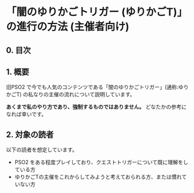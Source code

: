 # 「闇のゆりかごトリガー (ゆりかごT)」の進行の方法 (主催者向け)

## 0. 目次

## 1. 概要

旧PSO2 で今でも人気のコンテンツである「闇のゆりかごトリガー」(通称:ゆりかごT) の私なりの主催の流れについて説明しています。

**あくまで私のやり方であり、強制するものではありません。** どなたかの参考になれば幸いです。

## 2. 対象の読者

以下の読者を想定しています。

- PSO2 をある程度プレイしており、クエストトリガーについて既に理解をしている方
- ゆりかごTの主催をこれからしてみようと考えておられる方、または慣れていない方
